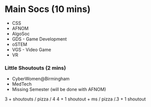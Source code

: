 # Main Socs (10 mins)
- CSS
- AFNOM
- AlgoSoc
- GDS - Game Development
- oSTEM
- VGS - Video Game
- VR
### Little Shoutouts (2 mins)
- CyberWomen@Birmingham
- MedTech
- Missing Semester (will be done with AFNOM)

3 + shoutouts / pizza / 4
4 + 1 shoutout + ms / pizza /.3 + 1 shoutout


